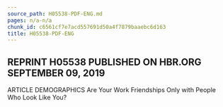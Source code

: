 ```yaml
---
source_path: H05538-PDF-ENG.md
pages: n/a-n/a
chunk_id: c6561cf7e7acd557691d50a4f7879baaebc6d163
title: H05538-PDF-ENG
---
```

## REPRINT H05538 PUBLISHED ON HBR.ORG SEPTEMBER 09, 2019

ARTICLE DEMOGRAPHICS Are Your Work Friendships Only with People Who Look Like You?
